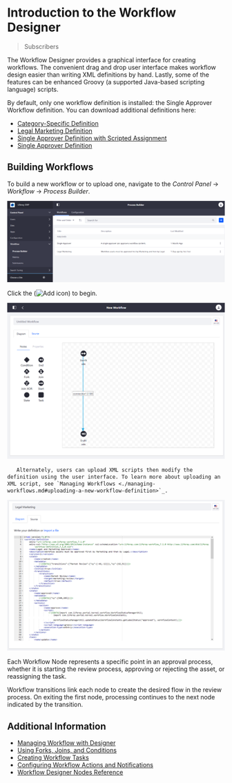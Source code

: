 # Introduction to the Workflow Designer

> Subscribers

The Workflow Designer provides a graphical interface for creating workflows. The convenient drag and drop user interface makes workflow design easier than writing XML definitions by hand. Lastly, some of the features can be enhanced Groovy (a supported Java-based scripting language) scripts.

By default, only one workflow definition is installed: the Single Approver Workflow definition. You can download additional definitions here: 

* [Category-Specific Definition](./introduction-to-the-workflow-designer/category-specific-definition.xml)
* [Legal Marketing Definition](./introduction-to-the-workflow-designer/legal-marketing-definition.xml)
* [Single Approver Definition with Scripted Assignment](./introduction-to-the-workflow-designer/single-approver-definition-scripted-assignment.xml)
* [Single Approver Definition](./introduction-to-the-workflow-designer/single-approver-definition.xml)

## Building Workflows

To build a new workflow or to upload one, navigate to the _Control Panel_ &rarr; _Workflow_ &rarr; _Process Builder_.

![Navigate to the Workflow > Process Builder to manage workflows.](./introduction-to-the-workflow-designer/images/01.png)

Click the (![Add icon](../../../images/icon-add.png)) to begin.

![Use the intuitive drag and drop to build a workflow.](./introduction-to-the-workflow-designer/images/02.png)

```tip::
   Alternately, users can upload XML scripts then modify the definition using the user interface. To learn more about uploading an XML script, see `Managing Workflows <./managing-workflows.md#uploading-a-new-workflow-definition>`_.
```

![Use the Source tab to upload an XML file.](./introduction-to-the-workflow-designer/images/03.png)

Each Workflow Node represents a specific point in an approval process, whether it is starting the review process, approving or rejecting the asset, or reassigning the task.

Workflow transitions link each node to create the desired flow in the review process. On exiting the first node, processing continues to the next node indicated by the transition.

## Additional Information

* [Managing Workflow with Designer](./workflow-designer/managing-workflow-with-designer.md)
* [Using Forks, Joins, and Conditions](./workflow-designer/using-forks-joins-and-conditions.md)
* [Creating Workflow Tasks](./workflow-designer/creating-workflow-tasks.md)
* [Configuring Workflow Actions and Notifications](./workflow-designer/configuring-workflow-actions-and-notifications.md)
* [Workflow Designer Nodes Reference](./workflow-designer/workflow-designer-nodes-reference.md)

